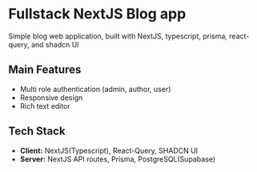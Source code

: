 
# Fullstack NextJS Blog app
Simple blog web application, built with NextJS, typescript, prisma, react-query, and shadcn UI 


## Main Features

- Multi role authentication (admin, author, user)
- Responsive design
- Rich text editor

## Tech Stack

- **Client:** NextJS(Typescript), React-Query, SHADCN UI
- **Server:** NextJS API routes, Prisma, PostgreSQL(Supabase)


